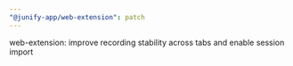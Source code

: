 ```yaml
---
"@junify-app/web-extension": patch
---
```


web-extension: improve recording stability across tabs and enable session import
